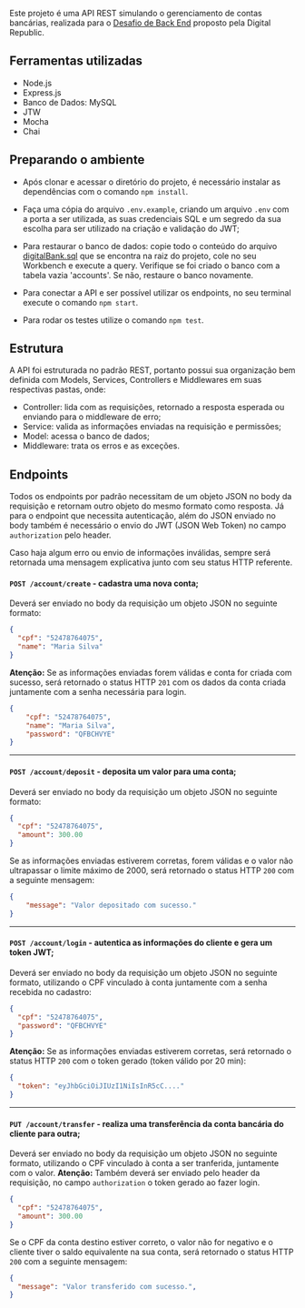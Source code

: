 Este projeto é uma API REST simulando o gerenciamento de contas bancárias, realizada para o [Desafio de Back End](https://github.com/devdigitalrepublic/donus-code-challenge/blob/master/backend.md) proposto pela Digital Republic.

## Ferramentas utilizadas
- Node.js
- Express.js
- Banco de Dados: MySQL
- JTW
- Mocha
- Chai

## Preparando o ambiente

- Após clonar e acessar o diretório do projeto, é necessário instalar as dependências com o comando `npm install`.

- Faça uma cópia do arquivo `.env.example`, criando um arquivo `.env` com a porta a ser utilizada, as suas credenciais SQL e um segredo da sua escolha para ser utilizado na criação e validação do JWT;

- Para restaurar o banco de dados: copie todo o conteúdo do arquivo [digitalBank.sql](digitalBank.sql) que se encontra na raiz do projeto, cole no seu Workbench e execute a query. Verifique se foi criado o banco com a tabela vazia 'accounts'. Se não, restaure o banco novamente.

- Para conectar a API e ser possível utilizar os endpoints, no seu terminal execute o comando `npm start`.

- Para rodar os testes utilize o comando `npm test`.

## Estrutura
A API foi estruturada no padrão REST, portanto possui sua organização bem definida com Models, Services, Controllers e Middlewares em suas respectivas pastas, onde: 
  - Controller: lida com as requisições, retornado a resposta esperada ou enviando para o middleware de erro;
  - Service: valida as informações enviadas na requisição e permissões;
  - Model: acessa o banco de dados;
  - Middleware: trata os erros e as exceções.

## Endpoints
Todos os endpoints por padrão necessitam de um objeto JSON no body da requisição e retornam outro objeto do mesmo formato como resposta. Já para o endpoint que necessita autenticação, além do JSON enviado no body também é necessário o envio do JWT (JSON Web Token) no campo `authorization` pelo header.

Caso haja algum erro ou envio de informações inválidas, sempre será retornada uma mensagem explicativa junto com seu status HTTP referente.

#### `POST /account/create` - cadastra uma nova conta;
Deverá ser enviado no body da requisição um objeto JSON no seguinte formato:

```json
{
  "cpf": "52478764075",
  "name": "Maria Silva"
}
```

**Atenção:** Se as informações enviadas forem válidas e conta for criada com sucesso, será retornado o status HTTP `201` com os dados da conta criada juntamente com a senha necessária para login.

```json
{
    "cpf": "52478764075",
    "name": "Maria Silva",
    "password": "QFBCHVYE"
}
```
<hr>

#### `POST /account/deposit` - deposita um valor para uma conta;
Deverá ser enviado no body da requisição um objeto JSON no seguinte formato:

```json
{
  "cpf": "52478764075",
  "amount": 300.00
}
```

Se as informações enviadas estiverem corretas, forem válidas e o valor não ultrapassar o limite máximo de 2000, será retornado o status HTTP `200` com a seguinte mensagem:

```json
{
    "message": "Valor depositado com sucesso."
}
```
<hr>

#### `POST /account/login` - autentica as informações do cliente e gera um token JWT;
Deverá ser enviado no body da requisição um objeto JSON no seguinte formato, utilizando o CPF vinculado à conta juntamente com a senha recebida no cadastro:

```json
{
  "cpf": "52478764075",
  "password": "QFBCHVYE"
}
```

**Atenção:** Se as informações enviadas estiverem corretas, será retornado o status HTTP `200` com o token gerado (token válido por 20 min):

```json
{
  "token": "eyJhbGciOiJIUzI1NiIsInR5cC...."
}
```
<hr>

#### `PUT /account/transfer` - realiza uma transferência da conta bancária do cliente para outra;
Deverá ser enviado no body da requisição um objeto JSON no seguinte formato, utilizando o CPF vinculado à conta a ser tranferida, juntamente com o valor.
**Atenção:** Também deverá ser enviado pelo header da requisição, no campo `authorization` o token gerado ao fazer login.

```json
{
  "cpf": "52478764075",
  "amount": 300.00
}
```
Se o CPF da conta destino estiver correto, o valor não for negativo e o cliente tiver o saldo equivalente na sua conta, será retornado o status HTTP `200` com a seguinte mensagem:

```json
{
  "message": "Valor transferido com sucesso.",
}
```